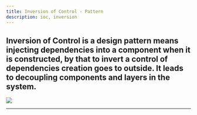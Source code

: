 ```yaml
---
title: Inversion of Control - Pattern
description: ioc, inversion
---
```


Inversion of Control is a design pattern means injecting dependencies
into a component when it is constructed, by that to invert a control of
dependencies creation goes to outside. It leads to decoupling components
and layers in the system.
---

![]({{site.baseurl}}/images/ioc.jpg)

---
